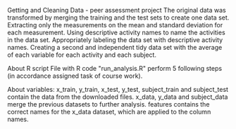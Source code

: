 Getting and Cleaning Data - peer assessment project
The original data was transformed by merging the training and the test sets to create one data set.
Extracting only the measurements on the mean and standard deviation for each measurement.
Using descriptive activity names to name the activities in the data set.
Appropriately labeling the data set with descriptive activity names.
Creating a second and independent tidy data set with the average of each variable for each activity and each subject.


About R script
File with R code "run_analysis.R" perform 5 following steps (in accordance assigned task of course work).

About variables:
x_train, y_train, x_test, y_test, subject_train and subject_test contain the data from the downloaded files.
x_data, y_data and subject_data merge the previous datasets to further analysis.
features contains the correct names for the x_data dataset, which are applied to the column names.
